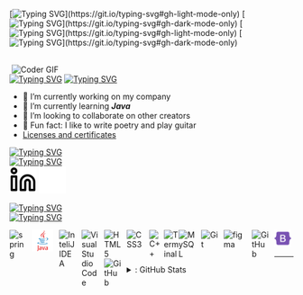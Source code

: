 [![Typing SVG](https://readme-typing-svg.herokuapp.com?font=Motseratt&weight=800&size=35&duration=6000&pause=100000&color=000000&width=435&lines=Hi+there!)](https://git.io/typing-svg#gh-light-mode-only)  
[![Typing SVG](https://readme-typing-svg.herokuapp.com?font=Motseratt&weight=800&size=35&duration=3000&pause=100000&color=F7F7F7&width=435&lines=Hi+there!)](https://git.io/typing-svg#gh-dark-mode-only) 
[![Typing SVG](https://readme-typing-svg.herokuapp.com?font=Motseratt&weight=800&size=27&duration=3000&pause=3000&color=000000&width=715&lines=I'm+Alexey+Burak%2C+Java+Software+Engineer!)](https://git.io/typing-svg#gh-light-mode-only)
[![Typing SVG](https://readme-typing-svg.herokuapp.com?font=Motseratt&weight=800&size=27&duration=3000&pause=3000&color=F7F7F7&width=715&lines=I'm+Alexey+Burak%2C+Java+Software+Engineer!)](https://git.io/typing-svg#gh-dark-mode-only)

<br />

<img align="right" src="https://media.giphy.com/media/SWoSkN6DxTszqIKEqv/giphy.gif" alt="Coder GIF" width="500">

[![Typing SVG](https://readme-typing-svg.herokuapp.com?font=Motseratt&weight=800&size=22&duration=3000&pause=3000&color=000000&width=300&lines=About+me%3A)](https://git.io/typing-svg#gh-light-mode-only)
[![Typing SVG](https://readme-typing-svg.herokuapp.com?font=Motseratt&weight=800&size=22&duration=3000&pause=3000&color=F7F7F7&width=300&lines=About+me%3A)](https://git.io/typing-svg#gh-dark-mode-only)
- 🔭 I’m currently working on my company
- 🌱 I’m currently learning ***Java***
- 👯 I’m looking to collaborate on other creators
- 🤙 Fun fact: I like to write poetry and play guitar
- [Licenses and certificates](./certificates)

[![Typing SVG](https://readme-typing-svg.herokuapp.com?font=Motseratt&weight=800&size=22&duration=3000&pause=3000&color=000000&width=300&lines=Connect+with+me%3A)](https://git.io/typing-svg#gh-light-mode-only)  
[![Typing SVG](https://readme-typing-svg.herokuapp.com?font=Motseratt&weight=800&size=22&duration=3000&pause=3000&color=F7F7F7&width=300&lines=Connect+with+me%3A)](https://git.io/typing-svg#gh-dark-mode-only)  
[![website](./img/linkedin-light.svg)](https://linkedin.com/in/alexey-burak-6a3698223#gh-light-mode-only)
[![website](./img/linkedin-dark.svg)](https://linkedin.com/in/alexey-burak-6a3698223#gh-dark-mode-only)

[![Typing SVG](https://readme-typing-svg.herokuapp.com?font=Motseratt&weight=800&size=22&duration=3000&pause=3000&color=000000&width=300&lines=Languages+and+Tools%3A)](https://git.io/typing-svg#gh-light-mode-only)  
[![Typing SVG](https://readme-typing-svg.herokuapp.com?font=Motseratt&weight=800&size=22&duration=3000&pause=3000&color=F7F7F7&width=300&lines=Languages+and+Tools%3A)](https://git.io/typing-svg#gh-dark-mode-only) 

<img align="left" width="30px" src="https://www.vectorlogo.zone/logos/springio/springio-icon.svg" alt="spring" style="padding-right:10px;" />
<img align="left" alt="java" width="38px" src="https://raw.githubusercontent.com/devicons/devicon/master/icons/java/java-original-wordmark.svg" style="padding-right:10px;" />
<img align="left" alt="InteliJ IDEA" width="30px" src="https://upload.wikimedia.org/wikipedia/commons/thumb/9/9c/IntelliJ_IDEA_Icon.svg/1200px-IntelliJ_IDEA_Icon.svg.png" style="padding-right:10px;" />
<img align="left" alt="Visual Studio Code" width="30px" src="https://cdn.jsdelivr.net/gh/devicons/devicon/icons/vscode/vscode-original.svg" style="padding-right:10px;" />
<img align="left" alt="HTML5" width="30px" src="https://cdn.jsdelivr.net/gh/devicons/devicon/icons/html5/html5-original.svg" style="padding-right:10px;" />
<img align="left" alt="CSS3" width="30px" src="https://cdn.jsdelivr.net/gh/devicons/devicon/icons/css3/css3-original.svg" style="padding-right:10px;" />
<img align="left" alt="C++" width="26px" src="https://upload.wikimedia.org/wikipedia/commons/thumb/1/18/ISO_C%2B%2B_Logo.svg/1200px-ISO_C%2B%2B_Logo.svg.png" />
<img align="left" alt="Terminal" width="26px" src="https://icon-library.com/images/terminal-icon-png/terminal-icon-png-0.jpg" />
<img align="left" alt="MySQL" width="30px" src="https://cdn.jsdelivr.net/gh/devicons/devicon/icons/mysql/mysql-original.svg" style="padding-right:10px;" />
<img align="left" alt="Git" width="30px" src="https://cdn.jsdelivr.net/gh/devicons/devicon/icons/git/git-original.svg" style="padding-right:10px;" />
<img align="left" width="40px" src="https://raw.githubusercontent.com/rahul-jha98/github_readme_icons/main/language_and_tools/square/figma/figma.svg" alt="figma" style="padding-right:10px;" />

[<img align="left" alt="GitHub" width="30px" src="https://user-images.githubusercontent.com/3369400/139447912-e0f43f33-6d9f-45f8-be46-2df5bbc91289.png" style="padding-right:10px;" />](https://www.youtube.com/playlist?list=PLkwxH9e_vrAJ0WbEsFA9W3I1W-g_BTsbt#gh-dark-mode-only)
[<img align="left" alt="GitHub" width="30px" src="https://user-images.githubusercontent.com/3369400/139448065-39a229ba-4b06-434b-bc67-616e2ed80c8f.png" style="padding-right:10px;" />](https://www.youtube.com/playlist?list=PLkwxH9e_vrAJ0WbEsFA9W3I1W-g_BTsbt#gh-light-mode-only)

<img src="https://raw.githubusercontent.com/devicons/devicon/master/icons/bootstrap/bootstrap-plain.svg" alt="bootstrap" width="30px"/>

---

<details>
  <summary>: GitHub Stats</summary>

  <img align="left" alt="Alexey Burak GitHub Stats" src="https://github-readme-stats.vercel.app/api?username=alexeyburak&show_icons=true&hide_border=false&title_color=#212121&icon_color=#212121&bg_color=#fff&text_color=#212121&border_color=#373aed" />

</details>

